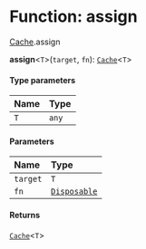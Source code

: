 # Function: assign

[Cache](/auto-docs/editor/modules/Cache.md).assign

**assign**<`T`>(`target`, `fn`): [`Cache`](/auto-docs/editor/types/Cache-1.md)<`T`>

#### Type parameters

| Name | Type |
| :------ | :------ |
| `T` | `any` |

#### Parameters

| Name | Type |
| :------ | :------ |
| `target` | `T` |
| `fn` | [`Disposable`](/auto-docs/editor/interfaces/Disposable-1.md) |

#### Returns

[`Cache`](/auto-docs/editor/types/Cache-1.md)<`T`>
